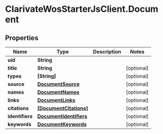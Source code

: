 # ClarivateWosStarterJsClient.Document

## Properties

Name | Type | Description | Notes
------------ | ------------- | ------------- | -------------
**uid** | **String** |  | 
**title** | **String** |  | [optional] 
**types** | **[String]** |  | [optional] 
**source** | [**DocumentSource**](DocumentSource.md) |  | [optional] 
**names** | [**DocumentNames**](DocumentNames.md) |  | [optional] 
**links** | [**DocumentLinks**](DocumentLinks.md) |  | [optional] 
**citations** | [**[DocumentCitations]**](DocumentCitations.md) |  | [optional] 
**identifiers** | [**DocumentIdentifiers**](DocumentIdentifiers.md) |  | [optional] 
**keywords** | [**DocumentKeywords**](DocumentKeywords.md) |  | [optional] 



